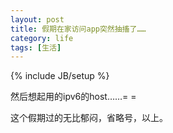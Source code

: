 ```yaml
---
layout: post
title: 假期在家访问app突然抽搐了……
category: life
tags: [生活]
---
```

{% include JB/setup %}

然后想起用的ipv6的host……= =

这个假期过的无比郁闷，省略号，以上。

